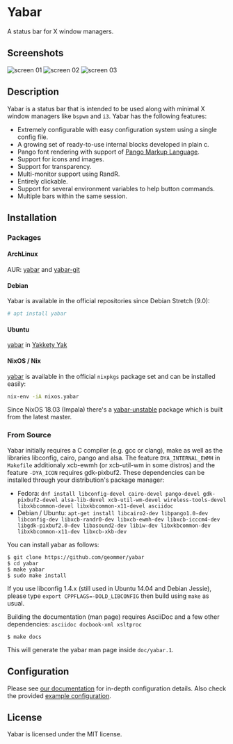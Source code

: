 # Yabar

A status bar for X window managers.

## Screenshots

![screen 01](examples/screenshots/scr01.png)
![screen 02](examples/screenshots/scr02.png)
![screen 03](examples/screenshots/scr03.png)

## Description

Yabar is a status bar that is intended to be used along with minimal X window managers like `bspwm` and `i3`. Yabar has the following features:

* Extremely configurable with easy configuration system using a single config file.
* A growing set of ready-to-use internal blocks developed in plain c.
* Pango font rendering with support of [Pango Markup Language](https://developer.gnome.org/pango/stable/PangoMarkupFormat.html).
* Support for icons and images.
* Support for transparency.
* Multi-monitor support using RandR.
* Entirely clickable.
* Support for several environment variables to help button commands.
* Multiple bars within the same session.

## Installation

### Packages

#### ArchLinux

AUR: [yabar](https://aur.archlinux.org/packages/yabar/) and [yabar-git](https://aur.archlinux.org/packages/yabar-git/)

#### Debian

Yabar is available in the official repositories since Debian Stretch (9.0):
```sh
# apt install yabar
```

#### Ubuntu

[yabar](http://packages.ubuntu.com/search?keywords=yabar&searchon=names&suite=all&section=all) in [Yakkety Yak](http://packages.ubuntu.com/yakkety/yabar)

#### NixOS / Nix

[yabar](https://nixos.org/nixos/packages.html#yabar) is available in the official `nixpkgs` package set and can be installed easily:

```sh
nix-env -iA nixos.yabar
```

Since NixOS 18.03 (Impala) there's a [yabar-unstable](https://github.com/NixOS/nixpkgs/blob/master/pkgs/applications/window-managers/yabar/unstable.nix) package which is built from the latest master.

### From Source
Yabar initially requires a C compiler (e.g. gcc or clang), make as well as the libraries libconfig, cairo, pango and alsa. The feature `DYA_INTERNAL_EWMH` in `Makefile` additionaly xcb-ewmh (or xcb-util-wm in some distros) and the feature `-DYA_ICON` requires gdk-pixbuf2. These dependencies can be installed through your distribution's package manager:

* Fedora: `dnf install libconfig-devel cairo-devel pango-devel gdk-pixbuf2-devel alsa-lib-devel xcb-util-wm-devel wireless-tools-devel libxkbcommon-devel libxkbcommon-x11-devel asciidoc`
* Debian / Ubuntu: `apt-get install libcairo2-dev libpango1.0-dev libconfig-dev libxcb-randr0-dev libxcb-ewmh-dev libxcb-icccm4-dev libgdk-pixbuf2.0-dev libasound2-dev libiw-dev libxkbcommon-dev libxkbcommon-x11-dev libxcb-xkb-dev`

You can install yabar as follows:

```
$ git clone https://github.com/geommer/yabar
$ cd yabar
$ make yabar
$ sudo make install
```

If you use libconfig 1.4.x (still used in Ubuntu 14.04 and Debian Jessie), please type `export CPPFLAGS=-DOLD_LIBCONFIG` then build using `make` as usual.

Building the documentation (man page) requires AsciiDoc and a few other dependencies: `asciidoc docbook-xml xsltproc`

```
$ make docs
```

This will generate the yabar man page inside `doc/yabar.1`.

## Configuration

Please see [our documentation](doc/yabar.1.asciidoc) for in-depth configuration details. Also check the provided [example configuration](examples/example.config).

## License

Yabar is licensed under the MIT license.
